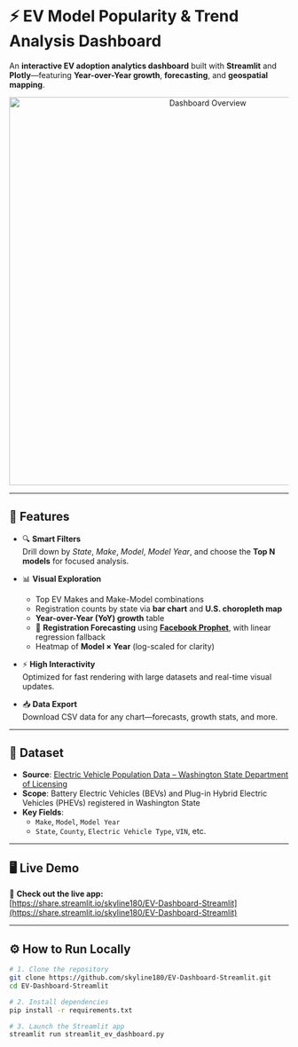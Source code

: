 # ⚡ EV Model Popularity & Trend Analysis Dashboard

An **interactive EV adoption analytics dashboard** built with **Streamlit** and **Plotly**—featuring **Year-over-Year growth**, **forecasting**, and **geospatial mapping**.

<p align="center">
  <img src="images/dashboard_overview.png" width="700" alt="Dashboard Overview">
</p>

---

## 🚀 Features

- 🔍 **Smart Filters**  
  Drill down by _State_, _Make_, _Model_, _Model Year_, and choose the **Top N models** for focused analysis.

- 📊 **Visual Exploration**
  - Top EV Makes and Make-Model combinations
  - Registration counts by state via **bar chart** and **U.S. choropleth map**
  - **Year-over-Year (YoY) growth** table
  - 🔮 **Registration Forecasting** using [**Facebook Prophet**](https://facebook.github.io/prophet/), with linear regression fallback
  - Heatmap of **Model × Year** (log-scaled for clarity)

- ⚡ **High Interactivity**  
  Optimized for fast rendering with large datasets and real-time visual updates.

- 📥 **Data Export**  
  Download CSV data for any chart—forecasts, growth stats, and more.

---

## 📂 Dataset

- **Source**: [Electric Vehicle Population Data – Washington State Department of Licensing](https://data.wa.gov/Transportation/Electric-Vehicle-Population-Data/7c2c-a9ih)
- **Scope**: Battery Electric Vehicles (BEVs) and Plug-in Hybrid Electric Vehicles (PHEVs) registered in Washington State
- **Key Fields**:
  - `Make`, `Model`, `Model Year`
  - `State`, `County`, `Electric Vehicle Type`, `VIN`, etc.

---

## 🖥️ Live Demo

🔗 **Check out the live app:**  
[https://share.streamlit.io/skyline180/EV-Dashboard-Streamlit](https://share.streamlit.io/skyline180/EV-Dashboard-Streamlit)

---

## ⚙️ How to Run Locally

```bash
# 1. Clone the repository
git clone https://github.com/skyline180/EV-Dashboard-Streamlit.git
cd EV-Dashboard-Streamlit

# 2. Install dependencies
pip install -r requirements.txt

# 3. Launch the Streamlit app
streamlit run streamlit_ev_dashboard.py

